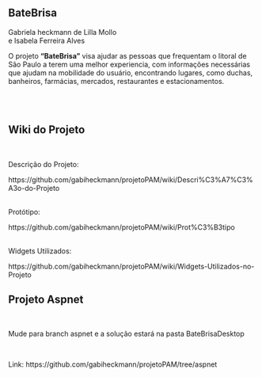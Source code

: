 <h2>BateBrisa</h2>
<p>Gabriela heckmann de Lilla Mollo<br>e Isabela Ferreira Alves</p>



<p>O projeto <b>“BateBrisa”</b> visa ajudar as pessoas que frequentam o litoral de São Paulo a terem uma melhor experiencia, com informações necessárias que ajudam na mobilidade do usuário, encontrando lugares, como duchas, banheiros, farmácias, mercados, restaurantes e estacionamentos.
</p><br><br>

<H2>Wiki do Projeto</H2>
<br><p>Descrição do Projeto:</p>
https://github.com/gabiheckmann/projetoPAM/wiki/Descri%C3%A7%C3%A3o-do-Projeto<br>
<br><p>Protótipo:</p>
https://github.com/gabiheckmann/projetoPAM/wiki/Prot%C3%B3tipo<br>
<br><p>Widgets Utilizados:</p>
https://github.com/gabiheckmann/projetoPAM/wiki/Widgets-Utilizados-no-Projeto
<br>

<h2>Projeto Aspnet</h2>
<br>
<p>Mude para branch aspnet e a solução estará na pasta BateBrisaDesktop</p>
<br>
<p>Link: https://github.com/gabiheckmann/projetoPAM/tree/aspnet</p>
